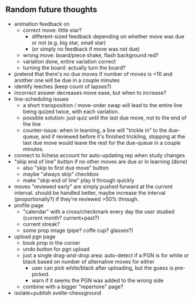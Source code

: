 ## Random future thoughts

* animation feedback on
    - correct move: little star? 
        - different-sized feedback depending on whether move was due or not (e.g. big star, small star)
        - (or simply no feedback if move was not due)
    - wrong move: board/piece shake, flash background red?
    - variation done, entire variation correct
    - turning the board: actually turn the board?
* pretend that there's no due moves if number of moves is <10 and another one will be due in a couple minutes
* identify leeches (keep count of lapses?)
* incorrect answer decreases move ease, but when to increase?
* line-scheduling issues
    - a short transposition / move-order swap will lead to the entire line being quized twice, with each variation.
    - possible solution: just quiz until the last due move, not to the end of the line 
    - counter-issue: when in learning, a line will "trickle in" to the due-queue, and if reviewed before it's finished trickling, stopping at the last due move would leave the rest for the due-queue in a couple minutes.
* connect to lichess account for auto-updating rep when study changes
* "skip end of line" button if no other moves are due or in learning (done)
    - also "skip to first due move" button
    - maybe "always skip" checkbox
    - make "skip end of line" play it through quickly
* moves "reviewed early" are simply pushed forward at the current interval. should be handled better, maybe increase the interval (proportionally?) if they're reviewed >50% through.
* profile page
    - "calendar" with a cross/checkmark every day the user studied (current month? current+past?)
    - current streak?
    - some prop image (pipe? coffe cup? glasses?)
* upload pgn page
    - book prop in the corner
    - undo button for pgn upload
    - just a single drag-and-drop area: auto-detect if a PGN is for white or black based on number of alternative moves for either
        * user can pick white/black after uploading, but the guess is pre-picked.
        * warn if it seems the PGN was added to the wrong side
    - combine with a bigger "repertoire" page?
* isolate+publish svelte-chessground
